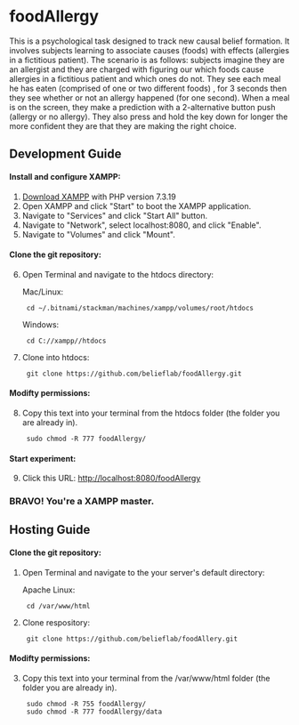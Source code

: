 # foodAllergy
This is a psychological task designed to track new causal belief formation. It involves subjects learning to associate causes (foods) with effects (allergies in a fictitious patient).
The scenario is as follows: subjects imagine they are an allergist and they are charged with figuring our which foods cause allergies in a fictitious patient and which ones do not. They see each meal he has eaten (comprised of one or two different foods) , for 3 seconds then they see whether or not an allergy happened (for one second). When a meal is on the screen, they make a prediction with a 2-alternative button push (allergy or no allergy). They also press and hold the key down for longer the more confident they are that they are making the right choice.

## Development Guide

#### Install and configure XAMPP:
1. [Download XAMPP](https://www.apachefriends.org/download.html) with PHP version 7.3.19
2. Open XAMPP and click "Start" to boot the XAMPP application.
3. Navigate to "Services" and click "Start All" button.
4. Navigate to "Network", select localhost:8080, and click "Enable".
5. Navigate to "Volumes" and click "Mount".

#### Clone the git repository:
6. Open Terminal and navigate to the htdocs directory:

    Mac/Linux:

        cd ~/.bitnami/stackman/machines/xampp/volumes/root/htdocs
    Windows:

        cd C://xampp//htdocs

7. Clone into htdocs:

        git clone https://github.com/belieflab/foodAllergy.git

#### Modifty permissions:
8. Copy this text into your terminal from the htdocs folder (the folder you are already in).

        sudo chmod -R 777 foodAllergy/
        
#### Start experiment:     
9. Click this URL: [http://localhost:8080/foodAllergy](http://localhost:8080/foodAllergy)
      
      
      
### BRAVO! You're a XAMPP master.



## Hosting Guide

#### Clone the git repository:
1. Open Terminal and navigate to the your server's default directory:

    Apache Linux:

        cd /var/www/html

2. Clone respository:

        git clone https://github.com/belieflab/foodAllery.git

#### Modifty permissions:
3. Copy this text into your terminal from the /var/www/html folder (the folder you are already in).

        sudo chmod -R 755 foodAllergy/
        sudo chmod -R 777 foodAllergy/data
        
        
